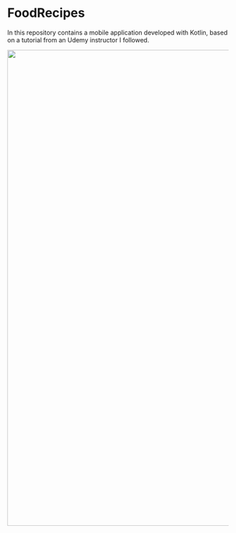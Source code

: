 # FoodRecipes
In this repository contains a mobile application developed with Kotlin, based on a tutorial from an Udemy instructor I followed.


<img src="https://user-images.githubusercontent.com/66571666/232256687-33fcc4d1-56bb-4e49-9b87-8725ed6d4763.png" width="1920" height="1080">
